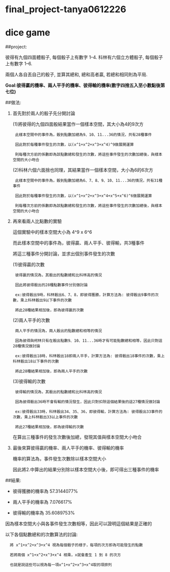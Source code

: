 # final_project-tanya0612226

# dice game

##project:

   彼得有九個四面體骰子, 每個骰子上有數字 1–4. 科林有六個立方體骰子, 每個骰子上有數字 1–6.

   兩個人各自丟自己的骰子, 並算其總和, 總和高者贏, 若總和相同則為平局.

 **Goal:彼得贏的機率、兩人平手的機率、彼得輸的機率(數字四捨五入至小數點後第七位)**

##做法:

1. 首先對於兩人的骰子先分開討論

      (1)將彼得的九個四面骰結果當作一個樣本空間，其大小為4的9次方

        此樣本空間中的事件為，骰到點數加總為9、10、11...36的情況，共有28種事件

        因此對於每種事件發生的次數，以(x^1+x^2+x^3+x^4)^9做展開運算

        則每種次方前的係數即為該點數總和發生的次數，將這些事件發生的次數加總後，與樣本空間的大小吻合

      (2)科林六個六面捨也同理，其結果當作一個樣本空間，大小為6的6次方

        此樣本空間中的事件為，骰到點數加總為6、7、8、9、10、11...36的情況，共有31種事件

        因此對於每種事件發生的次數，以(x^1+x^2+x^3+x^4+x^5+x^6)^6做展開運算

        則每種次方前的係數即為該點數總和發生的次數，將這些事件發生的次數加總後，與樣本空間的大小吻合

  
  
2. 再來看兩人比點數的實驗

      這個實驗中的樣本空間大小為 4^9 x 6^6

      而此樣本空間中的事件為，彼得贏、兩人平手、彼得輸，共3種事件

      將這三種事件分開討論，並求出個別事件發生的次數

      (1)彼得贏的次數

        彼得贏的情況為，其骰出的點數總和比科林高的情況

        因此將彼得骰出的28種點數事件分別做討論

        ex:彼得骰出9時，科林骰出6、7、8，即彼得獲勝，計算方法為: 彼得骰出9事件的次數，乘上科林骰出9以下事件的次數

        將此28種結果相加後，即為彼得贏的次數

      (2)兩人平手的次數

        兩人平手的情況為，兩人骰出的點數總和相等的情況

        因為彼得與柯林只有在骰出點數9、10、11...36時才有可能點數總和相等，因此只對這28種情況做討論

        ex:彼得骰出18時，科林骰出18即兩人平手，計算方法為: 彼得骰出18事件的次數，乘上科林骰出18以下事件的次數

        將此28種結果相加後，即為兩人平手的次數

      (3)彼得輸的次數

        彼得輸的情況為，其骰出的點數總和比科林高的情況

        因為彼得骰出36時不會有輸的情況發生，因此只對扣除這個結果後的這27種情況做討論

        ex:彼得骰出33時，科林骰出34、35、36，即彼得輸，計算方法為: 彼得骰出33事件的次數，乘上科林骰出33以上事件的次數

        將此27種結果相加後，即為彼得輸的次數
  
  
  
      在算出三種事件的發生次數後加總，發現其值與樣本空間大小吻合
  
  3. 最後來算彼得贏的機率、兩人平手的機率、彼得輸的機率
  
      機率的算法為，事件發生次數除以樣本空間大小

      因此將2.中算出的結果分別除以樣本空間大小後，即可得出三種事件的機率


##結果:

 * 彼得獲勝的機率為 57.3144077%
 
 * 兩人平手的機率為 7.076617%
 
 * 彼得輸的機率為 35.6089753%

因為樣本空間大小與各事件發生次數相等，因此可以證明這個結果是正確的

以下各個點數總和的次數算法的討論:

      將 x^1+x^2+x^3+x^4 視為每個骰子的樣子，每項的次方即為可能發生的點數

      若將兩個 x^1+x^2+x^3+x^4 相乘，x就會產生 1 到 8 的次方

      也就是說這些可以視為每一項x^1+x^2+x^3+x^4取的項排列
